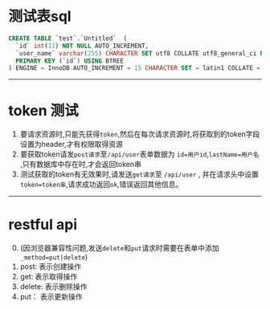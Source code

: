 # 测试表sql
```sql
CREATE TABLE `test`.`Untitled`  (
  `id` int(11) NOT NULL AUTO_INCREMENT,
  `user_name` varchar(255) CHARACTER SET utf8 COLLATE utf8_general_ci NOT NULL,
  PRIMARY KEY (`id`) USING BTREE
) ENGINE = InnoDB AUTO_INCREMENT = 15 CHARACTER SET = latin1 COLLATE = latin1_swedish_ci ROW_FORMAT = Compact;
```
--- 
# token 测试
1. 要请求资源时,只能先获得`token`,然后在每次请求资源时,将获取到的token字段设置为header,才有权限取得资源
2. 要获取token请发`post请求`至`/api/user`表单数据为 `id=用户id`,`lastName=用户名` ,只有数据库中存在时,才会返回token串
3. 测试获取的token有无效果时,请发送`get请求`至 `/api/user` , 并在请求头中设置`token=token串`,请求成功返回`ok`,错误返回其他信息。
--- 
# restful api
0. (因浏览器兼容性问题,发送`delete`和`put`请求时需要在表单中添加`_method=put|delete`)
1. post: 表示创建操作
2. get: 表示取得操作
3. delete: 表示删除操作
4. put： 表示更新操作
